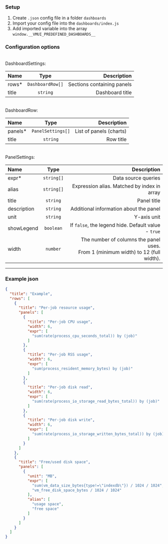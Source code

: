 ### Setup
1. Create `.json` config file in a folder `dashboards`
2. Import your config file into the `dashboards/index.js`
3. Add imported variable into the array `window.__VMUI_PREDEFINED_DASHBOARDS__`

### Configuration options

<br/>
DashboardSettings:

| Name      |       Type       |                Description |
|:----------|:----------------:|---------------------------:|
| rows*     | `DashboardRow[]` | Sections containing panels |
| title     |     `string`     |            Dashboard title |

<br/>
DashboardRow:

| Name       |       Type        |                Description |
|:-----------|:-----------------:|---------------------------:|
| panels*    | `PanelSettings[]` |    List of panels (charts) |
| title      |     `string`      |                  Row title |

<br/>
PanelSettings:

| Name        |    Type    |                                                                           Description |
|:------------|:----------:|--------------------------------------------------------------------------------------:|
| expr*       | `string[]` |                                                                   Data source queries |
| alias       | `string[]` |                                           Expression alias. Matched by index in array |
| title       |  `string`  |                                                                           Panel title |
| description |  `string`  |                                                Additional information about the panel |
| unit        |  `string`  |                                                                           Y-axis unit |
| showLegend  | `boolean`  |                                   If `false`, the legend hide. Default value - `true` |
| width       |  `number`  | The number of columns the panel uses.<br/> From 1 (minimum width) to 12 (full width). |

---

### Example json

```json
{
  "title": "Example",
  "rows": [
    {
      "title": "Per-job resource usage",
      "panels": [
        {
          "title": "Per-job CPU usage",
          "width": 6,
          "expr": [
            "sum(rate(process_cpu_seconds_total)) by (job)"
          ]
        },
        {
          "title": "Per-job RSS usage",
          "width": 6,
          "expr": [
            "sum(process_resident_memory_bytes) by (job)"
          ]
        },
        {
          "title": "Per-job disk read",
          "width": 6,
          "expr": [
            "sum(rate(process_io_storage_read_bytes_total)) by (job)"
          ]
        },
        {
          "title": "Per-job disk write",
          "width": 6,
          "expr": [
            "sum(rate(process_io_storage_written_bytes_total)) by (job)"
          ]
        }
      ]
    },
    {
      "title": "Free/used disk space",
      "panels": [
        {
          "unit": "MB",
          "expr": [
            "sum(vm_data_size_bytes{type!=\"indexdb\"}) / 1024 / 1024",
            "vm_free_disk_space_bytes / 1024 / 1024"
          ],
          "alias": [
            "usage space",
            "free space"
          ]
        }
      ]
    }
  ]
}

```
